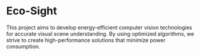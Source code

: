 # Eco-Sight
This project aims to develop energy-efficient computer vision technologies for accurate visual scene understanding. By using optimized algorithms, we strive to create high-performance solutions that minimize power consumption.
